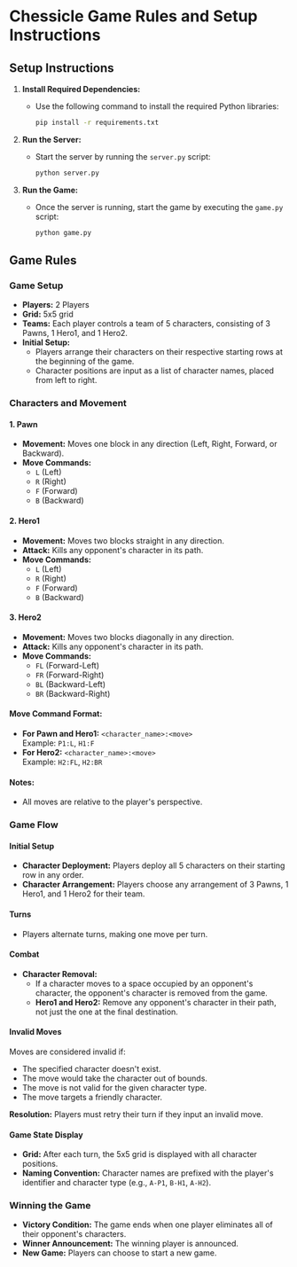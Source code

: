 # Chessicle Game Rules and Setup Instructions

## Setup Instructions

1. **Install Required Dependencies:**
   - Use the following command to install the required Python libraries:
     ```bash
     pip install -r requirements.txt
     ```

2. **Run the Server:**
   - Start the server by running the `server.py` script:
     ```bash
     python server.py
     ```

3. **Run the Game:**
   - Once the server is running, start the game by executing the `game.py` script:
     ```bash
     python game.py
     ```

## Game Rules

### Game Setup
- **Players:** 2 Players
- **Grid:** 5x5 grid
- **Teams:** Each player controls a team of 5 characters, consisting of 3 Pawns, 1 Hero1, and 1 Hero2.
- **Initial Setup:** 
  - Players arrange their characters on their respective starting rows at the beginning of the game.
  - Character positions are input as a list of character names, placed from left to right.

### Characters and Movement

#### 1. Pawn
- **Movement:** Moves one block in any direction (Left, Right, Forward, or Backward).
- **Move Commands:** 
  - `L` (Left)
  - `R` (Right)
  - `F` (Forward)
  - `B` (Backward)

#### 2. Hero1
- **Movement:** Moves two blocks straight in any direction.
- **Attack:** Kills any opponent's character in its path.
- **Move Commands:** 
  - `L` (Left)
  - `R` (Right)
  - `F` (Forward)
  - `B` (Backward)

#### 3. Hero2
- **Movement:** Moves two blocks diagonally in any direction.
- **Attack:** Kills any opponent's character in its path.
- **Move Commands:** 
  - `FL` (Forward-Left)
  - `FR` (Forward-Right)
  - `BL` (Backward-Left)
  - `BR` (Backward-Right)

#### Move Command Format:
- **For Pawn and Hero1:** `<character_name>:<move>`  
  Example: `P1:L`, `H1:F`
- **For Hero2:** `<character_name>:<move>`  
  Example: `H2:FL`, `H2:BR`

#### Notes:
- All moves are relative to the player's perspective.

### Game Flow

#### Initial Setup
- **Character Deployment:** Players deploy all 5 characters on their starting row in any order.
- **Character Arrangement:** Players choose any arrangement of 3 Pawns, 1 Hero1, and 1 Hero2 for their team.

#### Turns
- Players alternate turns, making one move per turn.

#### Combat
- **Character Removal:** 
  - If a character moves to a space occupied by an opponent's character, the opponent's character is removed from the game.
  - **Hero1 and Hero2:** Remove any opponent's character in their path, not just the one at the final destination.

#### Invalid Moves
Moves are considered invalid if:
- The specified character doesn't exist.
- The move would take the character out of bounds.
- The move is not valid for the given character type.
- The move targets a friendly character.

**Resolution:** Players must retry their turn if they input an invalid move.

#### Game State Display
- **Grid:** After each turn, the 5x5 grid is displayed with all character positions.
- **Naming Convention:** Character names are prefixed with the player's identifier and character type (e.g., `A-P1`, `B-H1`, `A-H2`).

### Winning the Game
- **Victory Condition:** The game ends when one player eliminates all of their opponent's characters.
- **Winner Announcement:** The winning player is announced.
- **New Game:** Players can choose to start a new game.
